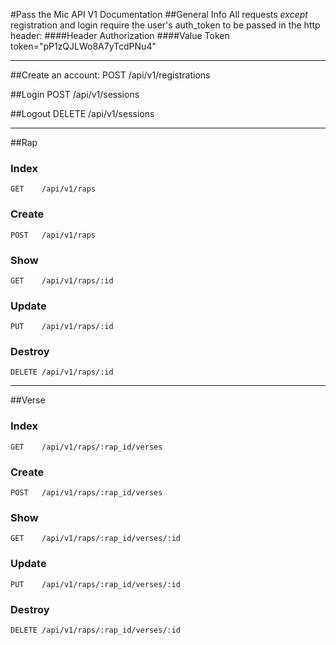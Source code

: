 #Pass the Mic API V1 Documentation
##General Info
All requests *except* registration and login require the user's auth_token to be passed in the http header:
####Header
    Authorization
####Value
    Token token="pP1zQJLWo8A7yTcdPNu4"
****

##Create an account:
    POST   /api/v1/registrations

##Login
    POST   /api/v1/sessions

##Logout
    DELETE /api/v1/sessions
****


##Rap
### Index
    GET    /api/v1/raps
### Create
    POST   /api/v1/raps
### Show
    GET    /api/v1/raps/:id
### Update
    PUT    /api/v1/raps/:id
### Destroy
    DELETE /api/v1/raps/:id
****


##Verse
### Index
    GET    /api/v1/raps/:rap_id/verses
### Create
    POST   /api/v1/raps/:rap_id/verses
### Show
    GET    /api/v1/raps/:rap_id/verses/:id
### Update
    PUT    /api/v1/raps/:rap_id/verses/:id
### Destroy
    DELETE /api/v1/raps/:rap_id/verses/:id
